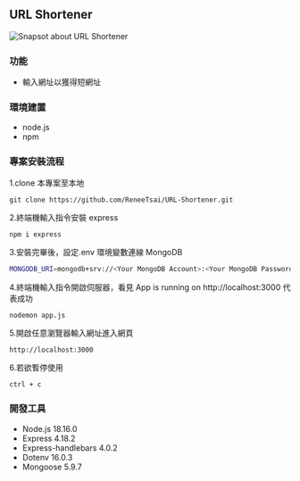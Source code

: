 ## URL Shortener

![Snapsot about URL Shortener](./public/image/snapshot01.jpg)

### 功能

- 輸入網址以獲得短網址

### 環境建置

- node.js
- npm

### 專案安裝流程

1.clone 本專案至本地

```
git clone https://github.com/ReneeTsai/URL-Shortener.git
```

2.終端機輸入指令安裝 express

```
npm i express
```

3.安裝完畢後，設定.env 環境變數連線 MongoDB

```bash
MONGODB_URI=mongodb+srv://<Your MongoDB Account>:<Your MongoDB Password>@cluster0.xxxx.xxxx.net/<Your MongoDB Table><?retryWrites=true&w=majority
```

4.終端機輸入指令開啟伺服器，看見 App is running on http://localhost:3000 代表成功

```
nodemon app.js
```

5.開啟任意瀏覽器輸入網址進入網頁

```
http://localhost:3000
```

6.若欲暫停使用

```bash
ctrl + c
```

### 開發工具

- Node.js 18.16.0
- Express 4.18.2
- Express-handlebars 4.0.2
- Dotenv 16.0.3
- Mongoose 5.9.7

